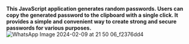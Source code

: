 **This JavaScript application generates random passwords. Users can copy the generated password to the clipboard with a single click. It provides a simple and convenient way to create strong and secure passwords for various purposes.**
![WhatsApp Image 2024-02-09 at 21 50 06_f2376dd4](https://github.com/Lokshidha/PasswordGenerator/assets/119461098/894f104a-34dd-4316-9ebf-4c5aca85ad9b)
